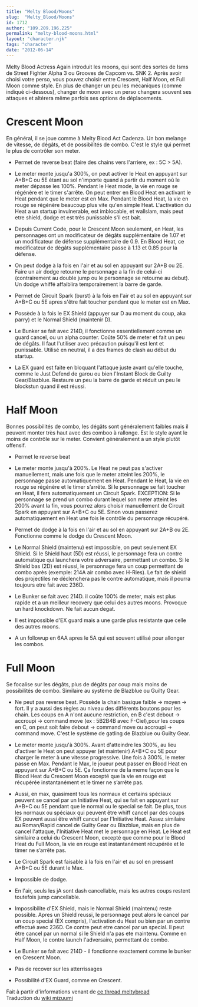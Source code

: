```yaml
---
title: "Melty Blood/Moons"
slug:  "Melty_Blood/Moons"
id: 1712
author: "109.209.196.225"
permalink: "melty-blood-moons.html"
layout: "character.njk"
tags: "character"
date: "2012-06-14"
---
```


Melty Blood Actress Again introduit les moons, qui sont des sortes de
Isms de Street Fighter Alpha 3 ou Grooves de Capcom vs. SNK 2. Après
avoir choisi votre perso, vous pouvez choisir entre Crescent, Half Moon,
et Full Moon comme style. En plus de changer un peu les mécaniques
(comme indiqué ci-dessous), changer de moon avec un perso changera
souvent ses attaques et altérera même parfois ses options de
déplacements.

# Crescent Moon

En général, il se joue comme à Melty Blood Act Cadenza. Un bon melange
de vitesse, de dégâts, et de possibilités de combo. C'est le style qui
permet le plus de contrôler son meter.

- Permet de reverse beat (faire des chains vers l'arriere, ex : 5C \>
  5A).

<!-- -->

- Le meter monte jusqu'a 300%, on peut activer le Heat en appuyant sur
  A+B+C ou 5E étant au sol n'importe quand à partir du moment où le
  meter dépasse les 100%. Pendant le Heat mode, la vie en rouge se
  régénère et le timer s'arrête. On peut entrer en Blood Heat en
  activant le Heat pendant que le meter est en Max. Pendant le Blood
  Heat, la vie en rouge se régénère beaucoup plus vite qu'en simple
  Heat. L'activation du Heat a un startup invulnerable, est imblocable,
  et wallslam, mais peut etre shield, dodge et est très punissable s'il
  est bait.

<!-- -->

- Depuis Current Code, pour le Crescent Moon seulement, en Heat, les
  personnages ont un modificateur de dégâts supplémentaire de 1.07 et un
  modificateur de défense supplémentaire de 0.9. En Blood Heat, ce
  modificateur de dégâts supplémentaire passe à 1.13 et 0.85 pour la
  défense.

<!-- -->

- On peut dodge à la fois en l'air et au sol en appuyant sur 2A+B ou 2E.
  Faire un air dodge retourne le personnage a la fin de celui-ci
  (contrairement au double jump ou le personnage se retourne au debut).
  Un dodge whiffé affaiblira temporairement la barre de garde.

<!-- -->

- Permet de Circuit Spark (burst) à la fois en l'air et au sol en
  appuyant sur A+B+C ou 5E apres s'être fait toucher pendant que le
  meter est en Max.

<!-- -->

- Possède à la fois le EX Shield (appuyer sur D au moment du coup, aka
  parry) et le Normal Shield (maintenir D).

<!-- -->

- Le Bunker se fait avec 214D, il fonctionne essentiellement comme un
  guard cancel, ou un alpha counter. Coûte 50% de meter et fait un peu
  de dégâts. Il faut l'utiliser avec précaution puisqu'il est lent et
  punissable. Utilisé en neutral, il a des frames de clash au début du
  startup.

<!-- -->

- La EX guard est faite en bloquant l'attaque juste avant qu'elle
  touche, comme le Just Defend de garou ou bien l'Instant Block de
  Guilty Gear/Blazblue. Restaure un peu la barre de garde et réduit un
  peu le blockstun quand il est réussi.

# Half Moon

Bonnes possibilités de combo, les dégâts sont généralement faibles mais
il peuvent monter très haut avec des comboo à rallonge. Est le style
ayant le moins de contrôle sur le meter. Convient généralement a un
style plutôt offensif.

- Permet le reverse beat

<!-- -->

- Le meter monte jusqu'à 200%. Le Heat ne peut pas s'activer
  manuellement, mais une fois que le meter atteint les 200%, le
  personnage passe automatiquement en Heat. Pendant le Heat, la vie en
  rouge se régénère et le timer s’arrête. Si le personnage se fait
  toucher en Heat, il fera automatiquement un Circuit Spark. EXCEPTION:
  Si le personnage se prend un combo durant lequel son meter atteint les
  200% avant la fin, vous pourrez alors choisir manuellement de Circuit
  Spark en appuyant sur A+B+C ou 5E. Sinon vous passerez automatiquement
  en Heat une fois le contrôle du personnage récupéré.

<!-- -->

- Permet de dodge à la fois en l'air et au sol en appuyant sur 2A+B ou
  2E. Fonctionne comme le dodge du Crescent Moon.

<!-- -->

- Le Normal Shield (maintenu) est impossible, on peut seulement EX
  Shield. Si le Shield haut (5D) est réussi, le personnage fera un
  contre automatique qui launchera votre adversaire, permettant un
  combo. Si le Shield bas (2D) est réussi, le personnage fera un coup
  permettant de combo après (exemple: 214A air combo avec H-Ries). Le
  fait de shield des projectiles ne déclenchera pas le contre
  automatique, mais il pourra toujours etre fait avec 236D.

<!-- -->

- Le Bunker se fait avec 214D. il coûte 100% de meter, mais est plus
  rapide et a un meilleur recovery que celui des autres moons. Provoque
  un hard knockdown. Ne fait aucun degat.

<!-- -->

- Il est impossible d'EX guard mais a une garde plus resistante que
  celle des autres moons.

<!-- -->

- A un followup en 6AA apres le 5A qui est souvent utilisé pour allonger
  les combos.

# Full Moon

Se focalise sur les dégâts, plus de dégâts par coup mais moins de
possibilités de combo. Similaire au système de Blazblue ou Guilty Gear.

- Ne peut pas reverse beat. Possède la chain basique faible -\> moyen
  -\> fort. Il y a aussi des règles au niveau des différents boutons
  pour les chain. Les coups en A n'ont aucune restriction, en B c'est
  debout -\> accroupi -\> command move (ex : 5B2B4B avec F-Ciel),pour
  les coups en C, on peut soit faire debout -\> command move ou accroupi
  -\> command move. C'est le système de gatling de Blazblue ou Guilty
  Gear.

<!-- -->

- Le meter monte jusqu'à 300%. Avant d'atteindre les 300%, au lieu
  d'activer le Heat on peut appuyer (et maintenir) A+B+C ou 5E pour
  charger le meter à une vitesse progressive. Une fois à 300%, le meter
  passe en Max. Pendant le Max, le joueur peut passer en Blood Heat en
  appuyant sur A+B+C ou 5E. Ça fonctionne de la meme façon que le Blood
  Heat du Crescent Moon excepté que la vie en rouge est récupérée
  instantanément et le timer ne s’arrête pas.

<!-- -->

- Aussi, en max, quasiment tous les normaux et certains spéciaux peuvent
  se cancel par un Initiative Heat, qui se fait en appuyant sur A+B+C ou
  5E pendant que le normal ou le special se fait. De plus, tous les
  normaux ou spéciaux qui peuvent être whiff cancel par des coups EX
  peuvent aussi être whiff cancel par l'Initiative Heat. Assez similaire
  au Roman/Rapid cancel de Guilty Gear ou Blazblue, mais en plus de
  cancel l'attaque, l'Initiative Heat met le personnage en Heat. Le Heat
  est similaire a celui du Crescent Moon, excepté que comme pour le
  Blood Heat du Full Moon, la vie en rouge est instantanément récupérée
  et le timer ne s’arrête pas.

<!-- -->

- Le Circuit Spark est faisable à la fois en l'air et au sol en pressant
  A+B+C ou 5E durant le Max.

<!-- -->

- Impossible de dodge.

<!-- -->

- En l'air, seuls les jA sont dash cancellable, mais les autres coups
  restent toutefois jump cancellable.

<!-- -->

- Impossibilite d'EX Shield, mais le Normal Shield (maintenu) reste
  possible. Apres un Shield reussi, le personnage peut alors le cancel
  par un coup special (EX compris), l'activation du Heat ou bien par un
  contre effectué avec 236D. Ce contre peut etre cancel par un special.
  Il peut être cancel par un normal si le Shield n'a pas ete maintenu.
  Comme en Half Moon, le contre launch l'adversaire, permettant de
  combo.

<!-- -->

- Le Bunker se fait avec 214D - il fonctionne exactement comme le bunker
  en Crescent Moon.

<!-- -->

- Pas de recover sur les atterrissages

<!-- -->

- Possibilité d'EX Guard, comme en Crescent.

  
  
Fait à partir d'informations venant de [ce thread
meltybread](http://www.meltybread.com/meltywiki/melty-blood-actress-again/mbaa-moon-style-differences/)  
Traduction du [wiki
mizuumi](http://wiki.mizuumi.net/w/Melty_Blood/Moons)


